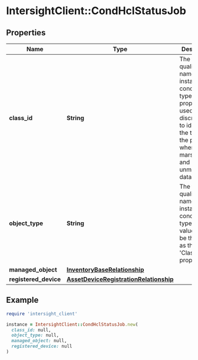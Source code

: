 # IntersightClient::CondHclStatusJob

## Properties

| Name | Type | Description | Notes |
| ---- | ---- | ----------- | ----- |
| **class_id** | **String** | The fully-qualified name of the instantiated, concrete type. This property is used as a discriminator to identify the type of the payload when marshaling and unmarshaling data. | [default to &#39;cond.HclStatusJob&#39;] |
| **object_type** | **String** | The fully-qualified name of the instantiated, concrete type. The value should be the same as the &#39;ClassId&#39; property. | [default to &#39;cond.HclStatusJob&#39;] |
| **managed_object** | [**InventoryBaseRelationship**](InventoryBaseRelationship.md) |  | [optional] |
| **registered_device** | [**AssetDeviceRegistrationRelationship**](AssetDeviceRegistrationRelationship.md) |  | [optional] |

## Example

```ruby
require 'intersight_client'

instance = IntersightClient::CondHclStatusJob.new(
  class_id: null,
  object_type: null,
  managed_object: null,
  registered_device: null
)
```

